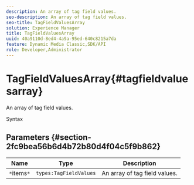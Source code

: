 ```yaml
---
description: An array of tag field values.
seo-description: An array of tag field values.
seo-title: TagFieldValuesArray
solution: Experience Manager
title: TagFieldValuesArray
uuid: 40a9110d-8ed4-4a9a-95ed-640c8215a7da
feature: Dynamic Media Classic,SDK/API
role: Developer,Administrator
---
```


# TagFieldValuesArray{#tagfieldvaluesarray}

An array of tag field values.

 Syntax 

## Parameters {#section-2fc9bea56b6d4b72b80d4f04c5f9b862}

|  Name  | Type  | Description  |
|---|---|---|
|  `*`items`*`  | `types:TagFieldValues`  | An array of tag field values.  |

